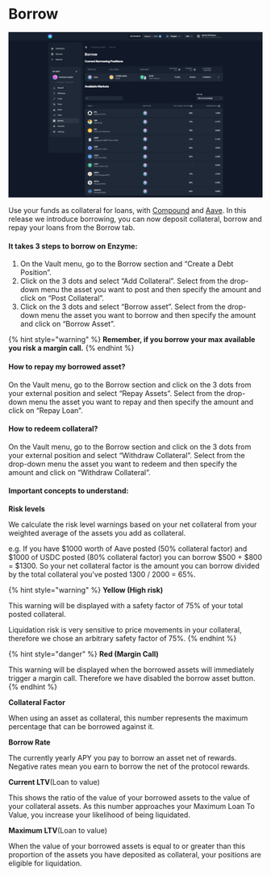 # Borrow

![](../../.gitbook/assets/borrow.png)

Use your funds as collateral for loans, with [Compound](https://compound.finance) and [Aave](https://aave.com). In this release we introduce borrowing, you can now deposit collateral, borrow and repay your loans from the Borrow tab.

#### **It takes 3 steps to borrow on Enzyme:**

1. On the Vault menu, go to the Borrow section and “Create a Debt Position”.
2. Click on the 3 dots and select “Add Collateral”. Select from the drop-down menu the asset you want to post and then specify the amount and click on “Post Collateral”.
3. Click on the 3 dots and select “Borrow asset”. Select from the drop-down menu the asset you want to borrow and then specify the amount and click on “Borrow Asset”.

{% hint style="warning" %}
**Remember, if you borrow your max available you risk a margin call.**
{% endhint %}

#### **How to repay my borrowed asset?**

On the Vault menu, go to the Borrow section and click on the 3 dots from your external position and select “Repay Assets”. Select from the drop-down menu the asset you want to repay and then specify the amount and click on “Repay Loan”.



#### **How to redeem collateral?**

On the Vault menu, go to the Borrow section and click on the 3 dots from your external position and select “Withdraw Collateral”. Select from the drop-down menu the asset you want to redeem and then specify the amount and click on “Withdraw Collateral”.

#### Important concepts to understand:

**Risk levels**

We calculate the risk level warnings based on your net collateral from your weighted average of the assets you add as collateral.

e.g. If you have $1000 worth of Aave posted (50% collateral factor) and $1000 of USDC posted (80% collateral factor) you can borrow $500 + $800 = $1300. So your net collateral factor is the amount you can borrow divided by the total collateral you've posted 1300 / 2000 = 65%.

{% hint style="warning" %}
**Yellow (High risk)**

This warning will be displayed with a safety factor of 75% of your total posted collateral.

Liquidation risk is very sensitive to price movements in your collateral, therefore we chose an arbitrary safety factor of 75%.
{% endhint %}

{% hint style="danger" %}
**Red (Margin Call)**

This warning will be displayed when the borrowed assets will immediately trigger a margin call. Therefore we have disabled the borrow asset button.
{% endhint %}

**Collateral Factor**

When using an asset as collateral, this number represents the maximum percentage that can be borrowed against it.

**Borrow Rate**

The currently yearly APY you pay to borrow an asset net of rewards. Negative rates mean you earn to borrow the net of the protocol rewards.

**Current LTV**(Loan to value)

This shows the ratio of the value of your borrowed assets to the value of your collateral assets. As this number approaches your Maximum Loan To Value, you increase your likelihood of being liquidated.

**Maximum LTV**(Loan to value)

When the value of your borrowed assets is equal to or greater than this proportion of the assets you have deposited as collateral, your positions are eligible for liquidation.
